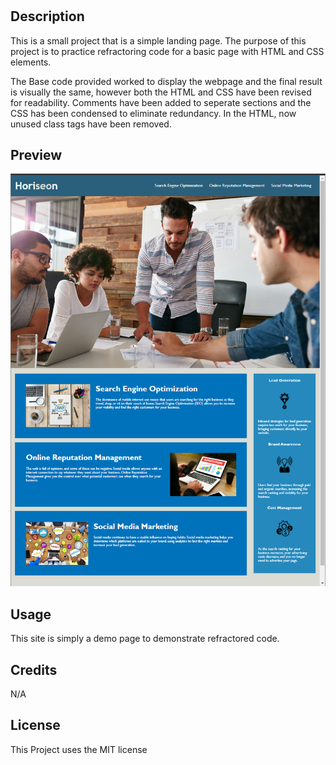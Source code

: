 # <Challenge-01>

## Description

This is a small project that is a simple landing page. The purpose of this project is to practice refractoring code for a basic page with HTML and CSS elements. 

The Base code provided worked to display the webpage and the final result is visually the same, however both the HTML and CSS have been revised for readability. Comments have been added to seperate sections and the CSS has been condensed to eliminate redundancy. In the HTML, now unused class tags have been removed.


## Preview

![A preview of the finished webpage.](./assets/images/preview.png)

## Usage

This site is simply a demo page to demonstrate refractored code.

## Credits

N/A

## License

This Project uses the MIT license

